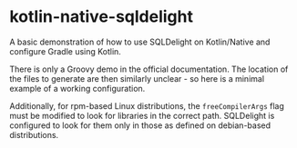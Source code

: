 # kotlin-native-sqldelight

A basic demonstration of how to use SQLDelight on Kotlin/Native and configure Gradle using Kotlin.

There is only a Groovy demo in the official documentation. The location of the files to generate are then similarly unclear - so here is a minimal example of a working configuration.

Additionally, for rpm-based Linux distributions, the `freeCompilerArgs` flag must be modified to look for libraries in the correct path. SQLDelight is configured to look for them only in those as defined on debian-based distributions.